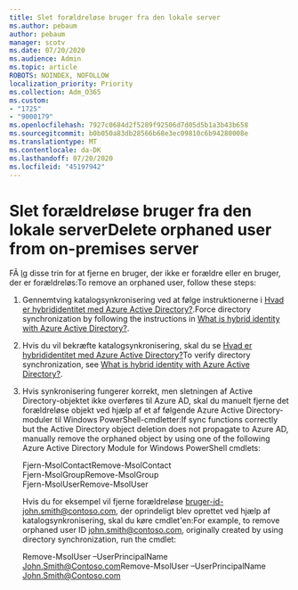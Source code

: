 ```yaml
---
title: Slet forældreløse bruger fra den lokale server
ms.author: pebaum
author: pebaum
manager: scotv
ms.date: 07/20/2020
ms.audience: Admin
ms.topic: article
ROBOTS: NOINDEX, NOFOLLOW
localization_priority: Priority
ms.collection: Adm_O365
ms.custom:
- "1725"
- "9000179"
ms.openlocfilehash: 7927c0684d2f5289f92506d7d05d5b1a3b43b658
ms.sourcegitcommit: b0b050a83db28566b68e3ec09810c6b94280008e
ms.translationtype: MT
ms.contentlocale: da-DK
ms.lasthandoff: 07/20/2020
ms.locfileid: "45197942"
---
```

# <a name="delete-orphaned-user-from-on-premises-server"></a><span data-ttu-id="d52ac-102">Slet forældreløse bruger fra den lokale server</span><span class="sxs-lookup"><span data-stu-id="d52ac-102">Delete orphaned user from on-premises server</span></span>

<span data-ttu-id="d52ac-103">FÃ ̧lg disse trin for at fjerne en bruger, der ikke er forældre eller en bruger, der er forældreløs:</span><span class="sxs-lookup"><span data-stu-id="d52ac-103">To remove an orphaned user, follow these steps:</span></span>

1. <span data-ttu-id="d52ac-104">Gennemtving katalogsynkronisering ved at følge instruktionerne i [Hvad er hybrididentitet med Azure Active Directory?](https://technet.microsoft.com/library/jj151771.aspx#bkmk_synchronizedirectories).</span><span class="sxs-lookup"><span data-stu-id="d52ac-104">Force directory synchronization by following the instructions in [What is hybrid identity with Azure Active Directory?](https://technet.microsoft.com/library/jj151771.aspx#bkmk_synchronizedirectories).</span></span>

2. <span data-ttu-id="d52ac-105">Hvis du vil bekræfte katalogsynkronisering, skal du se [Hvad er hybrididentitet med Azure Active Directory?](https://technet.microsoft.com/library/jj151797.aspx)</span><span class="sxs-lookup"><span data-stu-id="d52ac-105">To verify directory synchronization, see [What is hybrid identity with Azure Active Directory?](https://technet.microsoft.com/library/jj151797.aspx).</span></span>

3. <span data-ttu-id="d52ac-106">Hvis synkronisering fungerer korrekt, men sletningen af Active Directory-objektet ikke overføres til Azure AD, skal du manuelt fjerne det forældreløse objekt ved hjælp af et af følgende Azure Active Directory-moduler til Windows PowerShell-cmdletter:</span><span class="sxs-lookup"><span data-stu-id="d52ac-106">If sync functions correctly but the Active Directory object deletion does not propagate to Azure AD, manually remove the orphaned object by using one of the following Azure Active Directory Module for Windows PowerShell cmdlets:</span></span>

    <span data-ttu-id="d52ac-107">Fjern-MsolContact</span><span class="sxs-lookup"><span data-stu-id="d52ac-107">Remove-MsolContact</span></span>  
    <span data-ttu-id="d52ac-108">Fjern-MsolGroup</span><span class="sxs-lookup"><span data-stu-id="d52ac-108">Remove-MsolGroup</span></span>  
    <span data-ttu-id="d52ac-109">Fjern-MsolUser</span><span class="sxs-lookup"><span data-stu-id="d52ac-109">Remove-MsolUser</span></span>

    <span data-ttu-id="d52ac-110">Hvis du for eksempel vil fjerne forældreløse bruger-id-john.smith@contoso.com, der oprindeligt blev oprettet ved hjælp af katalogsynkronisering, skal du køre cmdlet'en:</span><span class="sxs-lookup"><span data-stu-id="d52ac-110">For example, to remove orphaned user ID john.smith@contoso.com, originally created by using directory synchronization, run the cmdlet:</span></span>

    <span data-ttu-id="d52ac-111">Remove-MsolUser –UserPrincipalName John.Smith@Contoso.com</span><span class="sxs-lookup"><span data-stu-id="d52ac-111">Remove-MsolUser –UserPrincipalName John.Smith@Contoso.com</span></span>